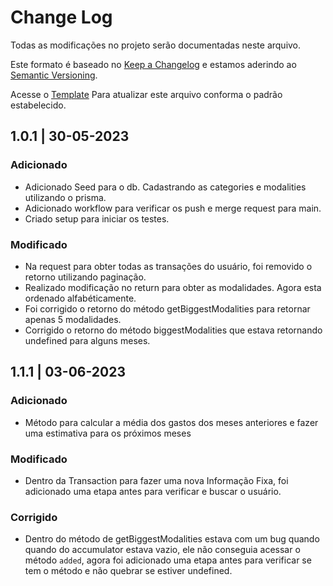 # Change Log

Todas as modificações no projeto serão documentadas neste arquivo.

Este formato é baseado no [Keep a Changelog](http://keepachangelog.com/) e estamos aderindo ao [Semantic Versioning](http://semver.org/).

Acesse o [Template](https://github.com/yourFinanceApp/api/blob/main/.github/templates/CHANGELOG_TEMPLATE.md) Para atualizar este arquivo conforma o padrão estabelecido.

## 1.0.1 | 30-05-2023

### Adicionado

- Adicionado Seed para o db. Cadastrando as categories e modalities utilizando o prisma.
- Adicionado workflow para verificar os push e merge request para main.
- Criado setup para iniciar os testes.

### Modificado

- Na request para obter todas as transações do usuário, foi removido o retorno utilizando paginação.
- Realizado modificação no return para obter as modalidades. Agora esta ordenado alfabéticamente.
- Foi corrigido o retorno do método getBiggestModalities para retornar apenas 5 modalidades.
- Corrigido o retorno do método biggestModalities que estava retornando undefined para alguns meses.


## 1.1.1 | 03-06-2023

### Adicionado

- Método para calcular a média dos gastos dos meses anteriores e fazer uma estimativa para os próximos meses

### Modificado

- Dentro da Transaction para fazer uma nova Informação Fixa, foi adicionado uma etapa antes para verificar e buscar o usuário.

### Corrigido

- Dentro do método de getBiggestModalities estava com um bug quando quando do accumulator estava vazio, ele não conseguia acessar o método `added`, agora foi adicionado uma etapa antes para verificar se tem o método e não quebrar se estiver undefined.
